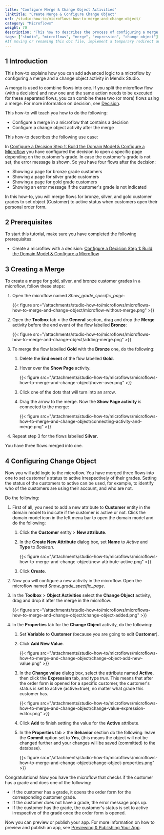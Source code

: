 ```yaml
---
title: "Configure Merge & Change Object Activities"
linktitle: "Create Merge & Configure Change Object"
url: /studio-how-to/microflows-how-to-merge-and-change-object/
category: "Microflows"
weight: 70
description: "This how to describes the process of configuring a merge and a change object activity in Mendix Studio."
tags: ["studio", "microflows", "merge", "expression", "change object"]
#If moving or renaming this doc file, implement a temporary redirect and let the respective team know they should update the URL in the product. See Mapping to Products for more details.
---
```


## 1 Introduction 

This how-to explains how you can add advanced logic to a microflow by configuring a merge and a change object activity in Mendix Studio. 

A merge is used to combine flows into one. If you split the microflow flow (with a decision) and now one and the same action needs to be executed for these separated flows, you can combine these two (or more) flows using a merge. For more information on decision, see [Decision](/studio/microflows-decision/).

This how-to will teach you how to do the following:

* Configure a merge in a microflow that contains a decision
* Configure a change object activity after the merge

This how-to describes the following use case: 

In [Configure a Decision Step 1: Build the Domain Model & Configure a Microflow](/studio-how-to/microflows-how-to-configure-decision-p1/) you have configured the decision to open a specific page depending on the customer's grade. In case the customer's grade is not set, the error message is shown. So you have four flows after the decision: 

* Showing a page for bronze  grade customers
* Showing a page for silver grade customers
* Showing a page for gold grade customers
* Showing an error message if the customer's grade is not indicated

In this how-to, you will merge flows for bronze, silver, and gold customer grades to set object (Customer) to active status when customers open their personal order form. 

## 2 Prerequisites

To start this tutorial, make sure you have completed the following prerequisites:

* Create a microflow with a decision: [Configure a Decision Step 1: Build the Domain Model & Configure a Microflow](/studio-how-to/microflows-how-to-configure-decision-p1/)

## 3 Creating a Merge

To create a merge for gold, silver, and bronze customer grades in a microflow, follow these steps:

1. Open the microflow named *Show_grade_specific_page*:

    {{< figure src="/attachments/studio-how-to/microflows/microflows-how-to-merge-and-change-object/microflow-without-merge.png" >}}

2. Open the **Toolbox** tab > the **General** section, drag and drop the **Merge** activity before the end event of the flow labelled **Bronze**:

    {{< figure src="/attachments/studio-how-to/microflows/microflows-how-to-merge-and-change-object/adding-merge.png" >}}

3. To merge the flow labelled **Gold** with the **Bronze** one, do the following:

    1. Delete the **End event** of the flow labelled **Gold**.
    2. Hover over the **Show Page** activity.

        {{< figure src="/attachments/studio-how-to/microflows/microflows-how-to-merge-and-change-object/hover-over.png" >}}

    3. Click one of the dots that will turn into an arrow.
    4. Drag the arrow to the merge. Now the **Show Page activity** is connected to the merge:

        {{< figure src="/attachments/studio-how-to/microflows/microflows-how-to-merge-and-change-object/connecting-activity-and-merge.png" >}}

4. Repeat step 3 for the flows labelled **Silver**. 

You have three flows merged into one.

## 4 Configuring Change Object

Now you will add logic to the microflow. You have merged three flows into one to set customer's status to active irrespectively of their grades. Setting the status of the customers to active can be used, for example, to identify who of the customers are using their account, and who are not.

Do the following:

1. First of all, you need to add a new attribute to **Customer** entity in the domain model to indicate if the customer is active or not. Click the domain model icon in the left menu bar to open the domain model and do the following:

    1. Click the **Customer** entity > **New attribute**.
    2. In the **Create New Attribute** dialog box, set **Name** to *Active* and **Type** to *Boolean*.

        {{< figure src="/attachments/studio-how-to/microflows/microflows-how-to-merge-and-change-object/new-attribute-active.png" >}}

    3. Click **Create**.

2. Now you will configure a new activity in the microflow. Open the microflow named *Show_grade_specific_page*.
3. In the **Toolbox** > **Object Activities** select the **Change Object** activity, drag and drop it after the merge in the microflow.

    {{< figure src="/attachments/studio-how-to/microflows/microflows-how-to-merge-and-change-object/change-object-added.png" >}}

4. In the **Properties** tab for the **Change Object** activity, do the following:

    1. Set **Variable** to **Customer** (because you are going to edit **Customer**).
    2. Click **Add New Value**.

        {{< figure src="/attachments/studio-how-to/microflows/microflows-how-to-merge-and-change-object/change-object-add-new-value.png" >}}

    3. In the **Change value** dialog box, select the attribute named **Active**, then click the **Expression** tab, and type *true*. This means that after the order form is opened for a specific customer, the customer's status is set to active (active=true), no matter what grade this customer has.

        {{< figure src="/attachments/studio-how-to/microflows/microflows-how-to-merge-and-change-object/change-value-expression-editor.png" >}}

    4. Click **Add** to finish setting the value for the **Active** attribute.
    5. In the **Properties** tab > the **Behavior** section do the following: leave the **Commit** option set to **Yes**, (this means the object will not be changed further and your changes will be saved (committed) to the database). 

        {{< figure src="/attachments/studio-how-to/microflows/microflows-how-to-merge-and-change-object/change-object-properties.png" >}}

Congratulations! Now you have the microflow that checks if the customer has a grade and does one of the following:

* If the customer has a grade, it opens the order form for the corresponding customer grade.
* If the customer does not have a grade, the error message pops up.
* If the customer has the grade, the customer's status is set to active irrespective of the grade once the order form is opened.

Now you can preview or publish your app. For more information on how to preview and publish an app, see [Previewing & Publishing Your App](/studio/publishing-app/).
